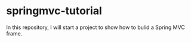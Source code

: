 # springmvc-tutorial
In this repository, I will start a project to show how to bulid a  Spring MVC frame.
